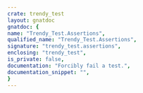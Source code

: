 ```yaml
---
crate: trendy_test
layout: gnatdoc
gnatdoc: {
name: "Trendy_Test.Assertions",
qualified_name: "Trendy_Test.Assertions",
signature: "trendy_test.assertions",
enclosing: "trendy_test",
is_private: false,
documentation: "Forcibly fail a test.",
documentation_snippet: "",
}
---
```

